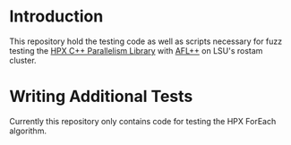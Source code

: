 # Introduction
This repository hold the testing code as well as scripts necessary for fuzz testing the [HPX C++ Parallelism Library](https://hpx.stellar-group.org) with [AFL++](https://github.com/AFLplusplus/AFLplusplus) on LSU's rostam cluster.

# Writing Additional Tests
Currently this repository only contains code for testing the HPX ForEach algorithm. 
